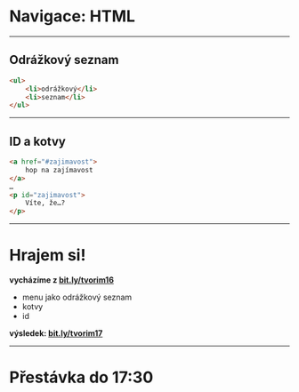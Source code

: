 <!-- .slide: data-state="c-slide-inter" -->

# Navigace: HTML

---

## Odrážkový seznam

```html
<ul>
    <li>odrážkový</li>
    <li>seznam</li>
</ul>
```

---

## ID a kotvy

```html
<a href="#zajimavost">
	hop na zajímavost
</a>
…
<p id="zajimavost">
	Víte, že…?
</p>
```
<!-- .element: class="c-text-lg stretch" -->

---

<!-- .slide: data-state="c-slide-task" -->

# Hrajem si!

**vycházíme z [bit.ly/tvorim16](http://bit.ly/tvorim16)**

* menu jako odrážkový seznam
* kotvy
* id

**výsledek: [bit.ly/tvorim17](http://bit.ly/tvorim17)** 
<!-- .element: class="c-text-xs" -->

---

<!-- .slide: data-state="c-slide-break" -->

# Přestávka do 17:30
